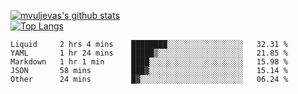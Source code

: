 [![mvuljevas's github stats](https://github-readme-stats.vercel.app/api?username=mvuljevas&show_icons=true&theme=dracula)](https://www.mvuljevas.com)
<br>
[![Top Langs](https://github-readme-stats.vercel.app/api/top-langs/?username=mvuljevas&theme=dracula)](https://www.mvuljevas.com)

<!--START_SECTION:waka-->
```text
Liquid     2 hrs 4 mins    ████████░░░░░░░░░░░░░░░░░   32.31 % 
YAML       1 hr 24 mins    █████▒░░░░░░░░░░░░░░░░░░░   21.85 % 
Markdown   1 hr 1 min      ████░░░░░░░░░░░░░░░░░░░░░   15.98 % 
JSON       58 mins         ███▓░░░░░░░░░░░░░░░░░░░░░   15.14 % 
Other      24 mins         █▓░░░░░░░░░░░░░░░░░░░░░░░   06.24 % 
```
<!--END_SECTION:waka-->
